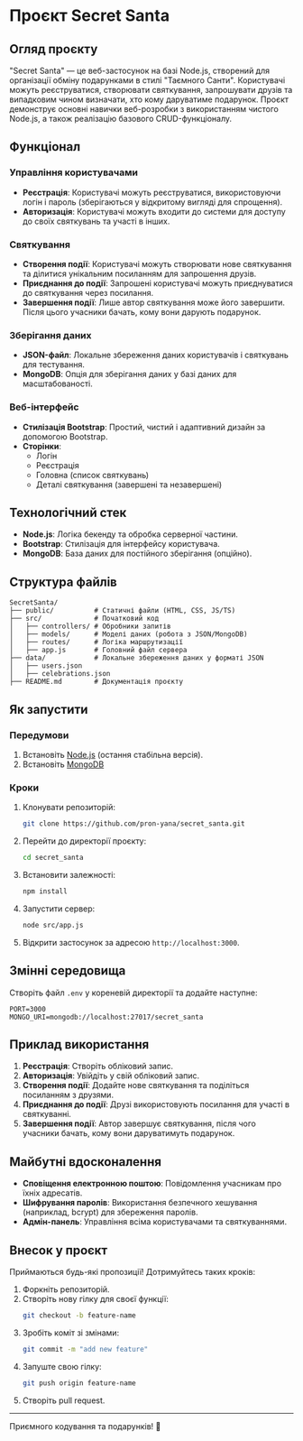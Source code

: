 # Проєкт Secret Santa

## Огляд проєкту

"Secret Santa" — це веб-застосунок на базі Node.js, створений для організації обміну подарунками в стилі "Таємного Санти". Користувачі можуть реєструватися, створювати святкування, запрошувати друзів та випадковим чином визначати, хто кому даруватиме подарунок. Проєкт демонструє основні навички веб-розробки з використанням чистого Node.js, а також реалізацію базового CRUD-функціоналу.

## Функціонал

### Управління користувачами

- **Реєстрація**: Користувачі можуть реєструватися, використовуючи логін і пароль (зберігаються у відкритому вигляді для спрощення).
- **Авторизація**: Користувачі можуть входити до системи для доступу до своїх святкувань та участі в інших.

### Святкування

- **Створення події**: Користувачі можуть створювати нове святкування та ділитися унікальним посиланням для запрошення друзів.
- **Приєднання до події**: Запрошені користувачі можуть приєднуватися до святкування через посилання.
- **Завершення події**: Лише автор святкування може його завершити. Після цього учасники бачать, кому вони дарують подарунок.

### Зберігання даних

- **JSON-файл**: Локальне збереження даних користувачів і святкувань для тестування.
- **MongoDB**: Опція для зберігання даних у базі даних для масштабованості.

### Веб-інтерфейс

- **Стилізація Bootstrap**: Простий, чистий і адаптивний дизайн за допомогою Bootstrap.
- **Сторінки**:
  - Логін
  - Реєстрація
  - Головна (список святкувань)
  - Деталі святкування (завершені та незавершені)

## Технологічний стек

- **Node.js**: Логіка бекенду та обробка серверної частини.
- **Bootstrap**: Стилізація для інтерфейсу користувача.
- **MongoDB**: База даних для постійного зберігання (опційно).

## Структура файлів

```
SecretSanta/
├── public/          # Статичні файли (HTML, CSS, JS/TS)
├── src/             # Початковий код
│   ├── controllers/ # Обробники запитів
│   ├── models/      # Моделі даних (робота з JSON/MongoDB)
│   ├── routes/      # Логіка маршрутизації
│   ├── app.js       # Головний файл сервера
├── data/            # Локальне збереження даних у форматі JSON
│   ├── users.json
│   ├── celebrations.json
├── README.md        # Документація проєкту
```

## Як запустити

### Передумови

1. Встановіть [Node.js](https://nodejs.org/) (остання стабільна версія).
2. Встановіть [MongoDB](https://www.mongodb.com/)

### Кроки

1. Клонувати репозиторій:
   ```bash
   git clone https://github.com/pron-yana/secret_santa.git
   ```
2. Перейти до директорії проєкту:
   ```bash
   cd secret_santa
   ```
3. Встановити залежності:
   ```bash
   npm install
   ```
4. Запустити сервер:
   ```bash
   node src/app.js
   ```
5. Відкрити застосунок за адресою `http://localhost:3000`.

## Змінні середовища

Створіть файл `.env` у кореневій директорії та додайте наступне:

```plaintext
PORT=3000
MONGO_URI=mongodb://localhost:27017/secret_santa
```

## Приклад використання

1. **Реєстрація**: Створіть обліковий запис.
2. **Авторизація**: Увійдіть у свій обліковий запис.
3. **Створення події**: Додайте нове святкування та поділіться посиланням з друзями.
4. **Приєднання до події**: Друзі використовують посилання для участі в святкуванні.
5. **Завершення події**: Автор завершує святкування, після чого учасники бачать, кому вони даруватимуть подарунок.

## Майбутні вдосконалення

- **Сповіщення електронною поштою**: Повідомлення учасникам про їхніх адресатів.
- **Шифрування паролів**: Використання безпечного хешування (наприклад, bcrypt) для збереження паролів.
- **Адмін-панель**: Управління всіма користувачами та святкуваннями.

## Внесок у проєкт

Приймаються будь-які пропозиції! Дотримуйтесь таких кроків:

1. Форкніть репозиторій.
2. Створіть нову гілку для своєї функції:
   ```bash
   git checkout -b feature-name
   ```
3. Зробіть коміт зі змінами:
   ```bash
   git commit -m "add new feature"
   ```
4. Запуште свою гілку:
   ```bash
   git push origin feature-name
   ```
5. Створіть pull request.

---

Приємного кодування та подарунків! 🎁
